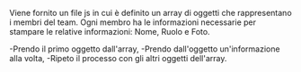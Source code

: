 Viene fornito un file js in cui è definito un array di oggetti che rappresentano i membri del team.
Ogni membro ha le informazioni necessarie per stampare le relative informazioni: Nome, Ruolo e Foto.

-Prendo il primo oggetto dall'array,
-Prendo dall'oggetto un'informazione alla volta,
-Ripeto il processo con gli altri oggetti dell'array.
